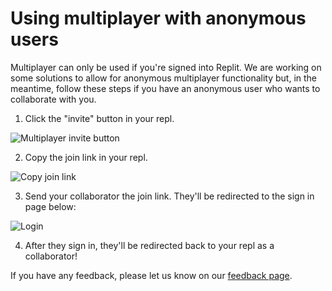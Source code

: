 # Using multiplayer with anonymous users

Multiplayer can only be used if you're signed into Replit. We are working on some solutions to allow for anonymous multiplayer functionality but, in the meantime, follow these steps if you have an anonymous user who wants to collaborate with you. 

1. Click the "invite" button in your repl.

![Multiplayer invite button](https://replit-docs-images.bardia.repl.co/images/repls/multiplayer-invite-button.png)

2. Copy the join link in your repl. 

![Copy join link](https://replit-docs-images.bardia.repl.co/images/repls/multiplayer-invite-link.png)

3. Send your collaborator the join link. They'll be redirected to the sign in page below:

![Login](https://replit-docs-images.bardia.repl.co/images/repls/login.png)

4. After they sign in, they'll be redirected back to your repl as a collaborator!

If you have any feedback, please let us know on our [feedback page](https://replit.canny.io/general-feedback).
